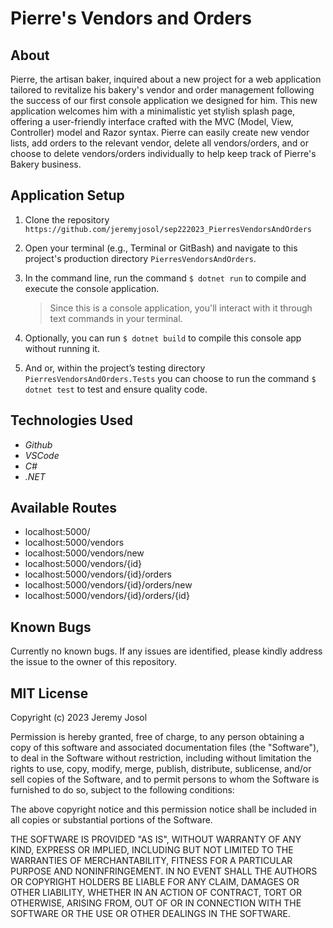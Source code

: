 # Pierre's Vendors and Orders

## About

Pierre, the artisan baker, inquired about a new project for a web application tailored to revitalize his bakery's vendor and order management following the success of our first console application we designed for him. This new application welcomes him with a minimalistic yet stylish splash page, offering a user-friendly interface crafted with the MVC (Model, View, Controller) model and Razor syntax. Pierre can easily create new vendor lists, add orders to the relevant vendor, delete all vendors/orders, and or choose to delete vendors/orders individually to help keep track of Pierre's Bakery business.

## Application Setup

1. Clone the repository `https://github.com/jeremyjosol/sep222023_PierresVendorsAndOrders`

2. Open your terminal (e.g., Terminal or GitBash) and navigate to this project's production directory `PierresVendorsAndOrders`.

3. In the command line, run the command `$ dotnet run` to compile and execute the console application. 
    > Since this is a console application, you'll interact with it through text commands in your terminal.

4. Optionally, you can run `$ dotnet build` to compile this console app without running it.
5. And or, within the project’s testing directory `PierresVendorsAndOrders.Tests` you can choose to run the command `$ dotnet test` to test and ensure quality code.

## Technologies Used

* _Github_
* _VSCode_
* _C#_
* _.NET_

## Available Routes

* localhost:5000/
* localhost:5000/vendors
* localhost:5000/vendors/new
* localhost:5000/vendors/{id}
* localhost:5000/vendors/{id}/orders
* localhost:5000/vendors/{id}/orders/new
* localhost:5000/vendors/{id}/orders/{id}

## Known Bugs

Currently no known bugs. If any issues are identified, please kindly address the issue to the owner of this repository.

## MIT License

Copyright (c) 2023 Jeremy Josol

Permission is hereby granted, free of charge, to any person obtaining a copy of this software and associated documentation files (the "Software"), to deal in the Software without restriction, including without limitation the rights to use, copy, modify, merge, publish, distribute, sublicense, and/or sell copies of the Software, and to permit persons to whom the Software is furnished to do so, subject to the following conditions:

The above copyright notice and this permission notice shall be included in all copies or substantial portions of the Software.

THE SOFTWARE IS PROVIDED "AS IS", WITHOUT WARRANTY OF ANY KIND, EXPRESS OR IMPLIED, INCLUDING BUT NOT LIMITED TO THE WARRANTIES OF MERCHANTABILITY, FITNESS FOR A PARTICULAR PURPOSE AND NONINFRINGEMENT. IN NO EVENT SHALL THE AUTHORS OR COPYRIGHT HOLDERS BE LIABLE FOR ANY CLAIM, DAMAGES OR OTHER LIABILITY, WHETHER IN AN ACTION OF CONTRACT, TORT OR OTHERWISE, ARISING FROM, OUT OF OR IN CONNECTION WITH THE SOFTWARE OR THE USE OR OTHER DEALINGS IN THE SOFTWARE.